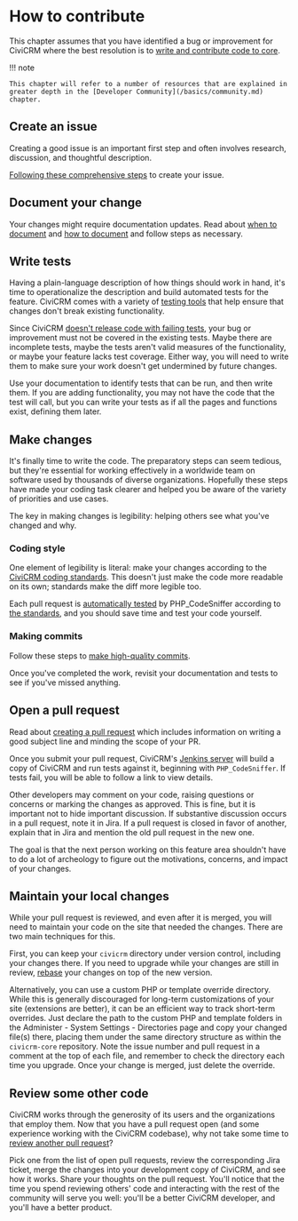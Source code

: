 # How to contribute

This chapter assumes that you have identified a bug or improvement for CiviCRM where the best resolution is to [write and contribute code to core](/core/hacking.md).

!!! note

    This chapter will refer to a number of resources that are explained in greater depth in the [Developer Community](/basics/community.md) chapter.


## Create an issue

Creating a good issue is an important first step and often involves research, discussion, and thoughtful description.

[Following these comprehensive steps](/tools/issue-tracking.md#guidelines) to create your issue.

## Document your change

Your changes might require documentation updates. Read about [when to document](/documentation/index.md#when) and [how to document](/documentation/index.md#contributing) and follow steps as necessary.

## Write tests

Having a plain-language description of how things should work in hand, it's time to operationalize the description and build automated tests for the feature.  CiviCRM comes with a variety of [testing tools](/testing/setup.md) that help ensure that changes don't break existing functionality.

Since CiviCRM [doesn't release code with failing tests](/tools/jenkins.md), your bug or improvement must not be covered in the existing tests.  Maybe there are incomplete tests, maybe the tests aren't valid measures of the functionality, or maybe your feature lacks test coverage.  Either way, you will need to write them to make sure your work doesn't get undermined by future changes.

Use your documentation to identify tests that can be run, and then write them.  If you are adding functionality, you may not have the code that the test will call, but you can write your tests as if all the pages and functions exist, defining them later.

## Make changes

It's finally time to write the code.  The preparatory steps can seem tedious, but they're essential for working effectively in a worldwide team on software used by thousands of diverse organizations.  Hopefully these steps have made your coding task clearer and helped you be aware of the variety of priorities and use cases.

The key in making changes is legibility: helping others see what you've changed and why.

### Coding style

One element of legibility is literal: make your changes according to the [CiviCRM coding standards](/standards/index.md).  This doesn't just make the code more readable on its own; standards make the diff more legible too.

Each pull request is [automatically tested](/tools/jenkins.md) by PHP_CodeSniffer according to [the standards](https://github.com/civicrm/coder), and you should save time and test your code yourself.

### Making commits

Follow these steps to [make high-quality commits](/tools/git.md#committing).

Once you've completed the work, revisit your documentation and tests to see if you've missed anything.

## Open a pull request

Read about [creating a pull request](/tools/git.md#pr) which includes information on writing a good subject line and minding the scope of your PR.

Once you submit your pull request, CiviCRM's [Jenkins server](/tools/jenkins.md) will build a copy of CiviCRM and run tests against it, beginning with `PHP_CodeSniffer`.  If tests fail, you will be able to follow a link to view details.

Other developers may comment on your code, raising questions or concerns or marking the changes as approved.  This is fine, but it is important not to hide important discussion.  If substantive discussion occurs in a pull request, note it in Jira.  If a pull request is closed in favor of another, explain that in Jira and mention the old pull request in the new one.

The goal is that the next person working on this feature area shouldn't have to do a lot of archeology to figure out the motivations, concerns, and impact of your changes.

## Maintain your local changes

While your pull request is reviewed, and even after it is merged, you will need to maintain your code on the site that needed the changes.  There are two main techniques for this.

First, you can keep your `civicrm` directory under version control, including your changes there.  If you need to upgrade while your changes are still in review, [rebase](/tools/git.md#rebase) your changes on top of the new version.

Alternatively, you can use a custom PHP or template override directory.  While this is generally discouraged for long-term customizations of your site (extensions are better), it can be an efficient way to track short-term overrides.  Just declare the path to the custom PHP and template folders in the Administer - System Settings - Directories page and copy your changed file(s) there, placing them under the same directory structure as within the `civicrm-core` repository.  Note the issue number and pull request in a comment at the top of each file, and remember to check the directory each time you upgrade.  Once your change is merged, just delete the override.

## Review some other code

CiviCRM works through the generosity of its users and the organizations that employ them.  Now that you have a pull request open (and some experience working with the CiviCRM codebase), why not take some time to [review another pull request](/core/pr-review.md)?  

Pick one from the list of open pull requests, review the corresponding Jira ticket, merge the changes into your development copy of CiviCRM, and see how it works.  Share your thoughts on the pull request.  You'll notice that the time you spend reviewing others' code and interacting with the rest of the community will serve you well: you'll be a better CiviCRM developer, and you'll have a better product.
